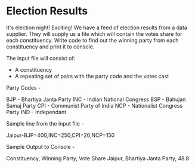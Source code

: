 # Election Results

It's election night! Exciting! We have a feed of election results from a data supplier. 
They will supply us a file which will contain the votes share for each constituency.
Write code to find out the winning party from each constituency and print it to console.

The input file will consist of:
- A constituency
- A repeating set of pairs with the party code and the votes cast

Party Codes -

BJP - Bhartiya Janta Party
INC - Indian National Congress
BSP - Bahujan Samaj Party
CPI - Communist Party of India
NCP - Nationalist Congress Party
IND - Independant

Sample line from the input file -

Jaipur-BJP=400,INC=250,CPI=20,NCP=150

Sample Output to Console -

Constituency, Winning Party, Vote Share
Jaipur, Bhartiya Janta Party, 48.8